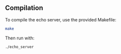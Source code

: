 ## Compilation

To compile the echo server, use the provided Makefile:

```bash
make
```
Then run with:
```bash
./echo_server
```
